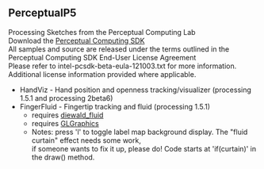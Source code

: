 PerceptualP5 
------------
Processing Sketches from the Perceptual Computing Lab<br>
Download the [Perceptual Computing SDK](http://software.intel.com/en-us/vcsource/tools/perceptual-computing-sdk)<br/>
All samples and source are released under the terms outlined in the Perceptual Computing SDK End-User License Agreement<br/>
Please refer to intel-pcsdk-beta-eula-121003.txt for more information.  Additional license information provided where applicable.

* HandViz - Hand position and openness tracking/visualizer (processing 1.5.1 and processing 2beta6)
* FingerFluid - Fingertip tracking and fluid (processing 1.5.1)
  * requires [diewald_fluid](http://thomasdiewald.com/blog/?p=95)
  * requires [GLGraphics](http://glgraphics.sourceforge.net/)
  * Notes: press 'l' to toggle label map background display.  The "fluid curtain" effect needs some work,<br/>if someone wants to fix it up, please do!  Code starts at 'if(curtain)' in the draw() method.

